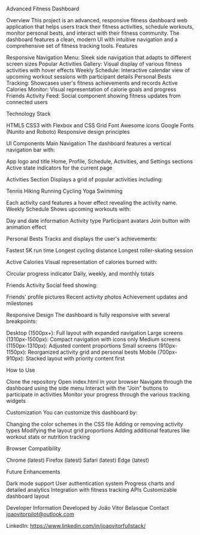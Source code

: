 Advanced Fitness Dashboard

Overview
This project is an advanced, responsive fitness dashboard web application that helps users track their fitness activities, schedule workouts, monitor personal bests, and interact with their fitness community. The dashboard features a clean, modern UI with intuitive navigation and a comprehensive set of fitness tracking tools.
Features

Responsive Navigation Menu: Sleek side navigation that adapts to different screen sizes
Popular Activities Gallery: Visual display of various fitness activities with hover effects
Weekly Schedule: Interactive calendar view of upcoming workout sessions with participant details
Personal Bests Tracking: Showcases user's fitness achievements and records
Active Calories Monitor: Visual representation of calorie goals and progress
Friends Activity Feed: Social component showing fitness updates from connected users

Technology Stack

HTML5
CSS3 with Flexbox and CSS Grid
Font Awesome icons
Google Fonts (Nunito and Roboto)
Responsive design principles

UI Components
Main Navigation
The dashboard features a vertical navigation bar with:

App logo and title
Home, Profile, Schedule, Activities, and Settings sections
Active state indicators for the current page

Activities Section
Displays a grid of popular activities including:

Tennis
Hiking
Running
Cycling
Yoga
Swimming

Each activity card features a hover effect revealing the activity name.
Weekly Schedule
Shows upcoming workouts with:

Day and date information
Activity type
Participant avatars
Join button with animation effect

Personal Bests
Tracks and displays the user's achievements:

Fastest 5K run time
Longest cycling distance
Longest roller-skating session

Active Calories
Visual representation of calories burned with:

Circular progress indicator
Daily, weekly, and monthly totals

Friends Activity
Social feed showing:

Friends' profile pictures
Recent activity photos
Achievement updates and milestones

Responsive Design
The dashboard is fully responsive with several breakpoints:

Desktop (1500px+): Full layout with expanded navigation
Large screens (1310px-1500px): Compact navigation with icons only
Medium screens (1150px-1310px): Adjusted content proportions
Small screens (910px-1150px): Reorganized activity grid and personal bests
Mobile (700px-910px): Stacked layout with priority content first

How to Use

Clone the repository
Open index.html in your browser
Navigate through the dashboard using the side menu
Interact with the "Join" buttons to participate in activities
Monitor your progress through the various tracking widgets

Customization
You can customize this dashboard by:

Changing the color schemes in the CSS file
Adding or removing activity types
Modifying the layout grid proportions
Adding additional features like workout stats or nutrition tracking

Browser Compatibility

Chrome (latest)
Firefox (latest)
Safari (latest)
Edge (latest)

Future Enhancements

Dark mode support
User authentication system
Progress charts and detailed analytics
Integration with fitness tracking APIs
Customizable dashboard layout

Developer Information
Developed by João Vitor Belasque
Contact
joaovitorpilot@outlook.com

LinkedIn: https://www.linkedin.com/in/joaovitorfullstack/
